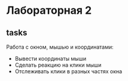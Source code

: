 # Лабораторная 2

## tasks

Работа с окном, мышью и координатами:
- Вывести координаты мыши
- Сделать реакцию на клики мыши
- Отслеживать клики в разных частях окна
